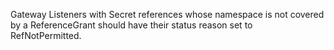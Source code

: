 Gateway Listeners with Secret references whose namespace is not covered by a ReferenceGrant should have their status reason set to RefNotPermitted.
